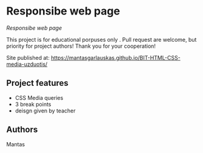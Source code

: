 # Responsibe web page

_Responsibe web page_

This project is for educational porpuses only . Pull request are welcome, but priority for project authors! Thank you for your cooperation!

Site published at: https://mantasgarlauskas.github.io/BIT-HTML-CSS-media-uzduotis/

## Project features

- CSS Media queries
- 3 break points
- deisgn given by teacher

## Authors

Mantas

